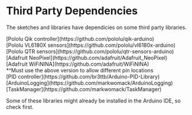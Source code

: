 # Third Party Dependencies

<p>The sketches and libraries have dependicies on some third party libraries.</p>
<p>
[Pololu Qik controller](https://github.com/pololu/qik-arduino)</br>
[Pololu VL6180X sensors](https://github.com/pololu/vl6180x-arduino)</br>
[Pololu QTR sensors](https://github.com/pololu/qtr-sensors-arduino)</br>
[Adafruit NeoPixel](https://github.com/adafruit/Adafruit_NeoPixel)</br>
[Adafruit WiFiNINA](https://github.com/adafruit/WiFiNINA)</br>
*^Must use the above version to allow different pin locations</br>
[PID controller](https://github.com/br3ttb/Arduino-PID-Library)</br>
[ArduinoLogging](https://github.com/markwomack/ArduinoLogging)</br>
[TaskManager](https://github.com/markwomack/TaskManager)</p>

<p>Some of these libraries might already be installed in the Arduino
IDE, so check first.</p>
